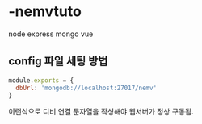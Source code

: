 # -nemvtuto
node express mongo vue

## config 파일 세팅 방법

```javascript
module.exports = {
  dbUrl: 'mongodb://localhost:27017/nemv'
}
```

이런식으로 디비 연결 문자열을 작성해야 웹서버가 정상 구동됨.

